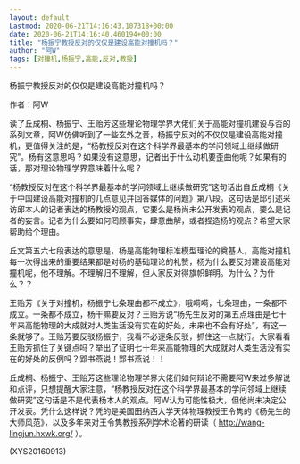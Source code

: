 ```yaml
---
layout: default
Lastmod: 2020-06-21T14:16:43.107318+00:00
date: 2020-06-21T14:16:40.460194+00:00
title: "杨振宁教授反对的仅仅是建设高能对撞机吗？"
author: "阿W"
tags: [对撞机,杨振宁,高能,反对,教授]
---
```


杨振宁教授反对的仅仅是建设高能对撞机吗？

作者：阿W

读了丘成桐、杨振宁、王贻芳这些理论物理学界大佬们关于高能对撞机建设与否的系列文章，阿W仿佛听到了一些玄外之音，杨振宁反对的不仅仅是建设高能对撞机，更值得关注的是，“杨教授反对在这个科学界最基本的学问领域上继续做研究”。杨有这意思吗？如果没有这意思，记者出于什么动机要歪曲他呢？如果有的话，那对理论物理学界意味着什么呢？

“杨教授反对在这个科学界最基本的学问领域上继续做研究”这句话出自丘成桐《关于中国建设高能对撞机的几点意见并回答媒体的问题》第八段。这句话是邱引述采访邱本人的记者表达的杨教授的观点，它要么是杨尚未公开发表的观点，要么是记者的妄言。记者为什么要如何罔顾事实，肆意曲解，或者捏造杨的观点？希望大家帮助给个理由。

丘文第五六七段表达的意思是，杨是高能物理标准模型理论的奠基人，高能对撞机每一次得出来的重要结果都是对杨的基础理论的礼赞，杨为什么要反对建设高能对撞机呢，他不理解。不理解归不理解，但人家反对得旗帜鲜明。为什么？为什么？？

王贻芳《关于对撞机，杨振宁七条理由都不成立》，哦嗬嗬，七条理由，一条都不成立。一条都不成立，杨干嘛要反对？王贻芳说“杨先生反对的第五点理由是七十年来高能物理的大成就对人类生活没有实在的好处，未来也不会有好处”，有这一条就够了。王贻芳要反驳杨振宁，我看不必逐条反驳，抓住这一点就行。大家看看王贻芳抓住了关键点吗？举出了证明七十年来高能物理的大成就对人类生活没有实在的好处的反例吗？郢书燕说！郢书燕说！！

丘成桐、杨振宁、王贻芳这些理论物理学界大佬们如何辩论不需要阿W来过多解说和点评，只想提醒大家注意，“杨教授反对在这个科学界最基本的学问领域上继续做研究”这句话是不是代表杨本人的观点。阿W认为可能性极大，但他尚未决定公开发表。凭什么这样说？凭的是美国田纳西大学天体物理教授王令隽的《杨先生的大师风范》，以及多年来对王令隽教授系列学术论著的研读（ http://wang-lingjun.hxwk.org/ ）。

(XYS20160913)

